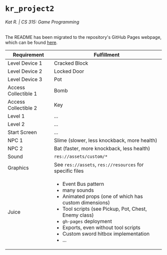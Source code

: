 # `kr_project2`
###### Kat R. | CS 315: Game Programming
The README has been migrated to the repository's GitHub Pages webpage, which can be found [here](https://faas-bsu-25.github.io/kr_project2/).

| Requirement | Fulfillment |
| ----------- | ----------- |
| Level Device 1 | Cracked Block |
| Level Device 2 | Locked Door |
| Level Device 3 | Pot |
| Access Collectible 1 | Bomb |
| Access Collectible 2 | Key |
| Level 1 | ... |
| Level 2 | ... |
| Start Screen | ... |
| NPC 1 | Slime (slower, less knockback, more health) |
| NPC 2 | Bat (faster, more knockback, less health) |
| Sound | `res://assets/custom/*` |
| Graphics | See `res://assets`, `res://resources` for specific files |
| Juice | <ul><li>Event Bus pattern</li><li>many sounds</li><li>Animated props (one of which has custom dimensions)</li><li>Tool scripts (see Pickup, Pot, Chest, Enemy class)</li><li>`gh-pages` deployment</li><li>Exports, even without tool scripts</li><li>Custom sword hitbox implementation</li><li>...</li></ul>
